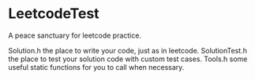 # LeetcodeTest
 A peace sanctuary for leetcode practice.

Solution.h	the place to write your code, just as in leetcode.
SolutionTest.h	the place to test your solution code with custom test cases.
Tools.h		some useful static functions for you to call when necessary.
